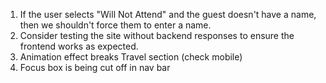1. If the user selects "Will Not Attend" and the guest doesn't have a name, then we shouldn't force them to enter a name.
3. Consider testing the site without backend responses to ensure the frontend works as expected.
4. Animation effect breaks Travel section (check mobile)
5. Focus box is being cut off in nav bar